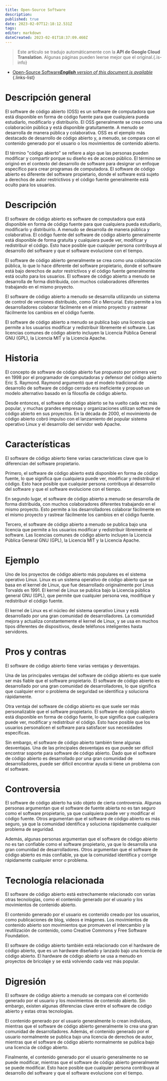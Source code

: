 ```yaml
---
title: Open-Source Software
description: 
published: true
date: 2023-02-07T12:18:12.531Z
tags: 
editor: markdown
dateCreated: 2023-02-01T18:37:09.460Z
---
```


> Este artículo se tradujo automáticamente con la **API de Google Cloud Translation**.
Algunas páginas pueden leerse mejor que el original.{.is-info}

- [Open-Source Software***English** version of this document is available*](/en/Knowledge-base/Dictionary/open-source-software)
{.links-list}

# Descripción general
El software de código abierto (OSS) es un software de computadora que está disponible en forma de código fuente para que cualquiera pueda estudiarlo, modificarlo y distribuirlo. El OSS generalmente se crea como una colaboración pública y está disponible gratuitamente. A menudo se desarrolla de manera pública y colaborativa. OSS es el ejemplo más destacado de desarrollo de código abierto y, a menudo, se compara con el contenido generado por el usuario o los movimientos de contenido abierto.

El término "código abierto" se refiere a algo que las personas pueden modificar y compartir porque su diseño es de acceso público. El término se originó en el contexto del desarrollo de software para designar un enfoque específico para crear programas de computadora. El software de código abierto es diferente del software propietario, donde el software está sujeto a derechos de autor restrictivos y el código fuente generalmente está oculto para los usuarios.

# Descripción
El software de código abierto es software de computadora que está disponible en forma de código fuente para que cualquiera pueda estudiarlo, modificarlo y distribuirlo. A menudo se desarrolla de manera pública y colaborativa. El código fuente del software de código abierto generalmente está disponible de forma gratuita y cualquiera puede ver, modificar y redistribuir el código. Esto hace posible que cualquier persona contribuya al desarrollo del software y que el software evolucione con el tiempo.

El software de código abierto generalmente se crea como una colaboración pública, lo que lo hace diferente del software propietario, donde el software está bajo derechos de autor restrictivos y el código fuente generalmente está oculto para los usuarios. El software de código abierto a menudo se desarrolla de forma distribuida, con muchos colaboradores diferentes trabajando en el mismo proyecto.

El software de código abierto a menudo se desarrolla utilizando un sistema de control de versiones distribuido, como Git o Mercurial. Esto permite a los desarrolladores colaborar fácilmente en el mismo proyecto y rastrear fácilmente los cambios en el código fuente.

El software de código abierto a menudo se publica bajo una licencia que permite a los usuarios modificar y redistribuir libremente el software. Las licencias comunes de código abierto incluyen la Licencia Pública General GNU (GPL), la Licencia MIT y la Licencia Apache.

# Historia
El concepto de software de código abierto fue propuesto por primera vez en 1998 por el programador de computadoras y defensor del código abierto Eric S. Raymond. Raymond argumentó que el modelo tradicional de desarrollo de software de código cerrado era ineficiente y propuso un modelo alternativo basado en la filosofía de código abierto.

Desde entonces, el software de código abierto se ha vuelto cada vez más popular, y muchas grandes empresas y organizaciones utilizan software de código abierto en sus proyectos. En la década de 2000, el movimiento de código abierto cobró impulso con el lanzamiento del popular sistema operativo Linux y el desarrollo del servidor web Apache.

# Características
El software de código abierto tiene varias características clave que lo diferencian del software propietario.

Primero, el software de código abierto está disponible en forma de código fuente, lo que significa que cualquiera puede ver, modificar y redistribuir el código. Esto hace posible que cualquier persona contribuya al desarrollo del software y que el software evolucione con el tiempo.

En segundo lugar, el software de código abierto a menudo se desarrolla de forma distribuida, con muchos colaboradores diferentes trabajando en el mismo proyecto. Esto permite a los desarrolladores colaborar fácilmente en el mismo proyecto y rastrear fácilmente los cambios en el código fuente.

Tercero, el software de código abierto a menudo se publica bajo una licencia que permite a los usuarios modificar y redistribuir libremente el software. Las licencias comunes de código abierto incluyen la Licencia Pública General GNU (GPL), la Licencia MIT y la Licencia Apache.

# Ejemplo
Uno de los proyectos de código abierto más populares es el sistema operativo Linux. Linux es un sistema operativo de código abierto que se basa en el kernel de Linux, que fue desarrollado originalmente por Linus Torvalds en 1991. El kernel de Linux se publica bajo la Licencia pública general GNU (GPL), que permite que cualquier persona vea, modifique y redistribuir el código fuente.

El kernel de Linux es el núcleo del sistema operativo Linux y está desarrollado por una gran comunidad de desarrolladores. La comunidad mejora y actualiza constantemente el kernel de Linux, y se usa en muchos tipos diferentes de dispositivos, desde teléfonos inteligentes hasta servidores.

# Pros y contras
El software de código abierto tiene varias ventajas y desventajas.

Una de las principales ventajas del software de código abierto es que suele ser más fiable que el software propietario. El software de código abierto es desarrollado por una gran comunidad de desarrolladores, lo que significa que cualquier error o problema de seguridad se identifica y soluciona rápidamente.

Otra ventaja del software de código abierto es que suele ser más personalizable que el software propietario. El software de código abierto está disponible en forma de código fuente, lo que significa que cualquiera puede ver, modificar y redistribuir el código. Esto hace posible que los usuarios personalicen el software para satisfacer sus necesidades específicas.

Sin embargo, el software de código abierto también tiene algunas desventajas. Una de las principales desventajas es que puede ser difícil encontrar soporte para software de código abierto. Dado que el software de código abierto es desarrollado por una gran comunidad de desarrolladores, puede ser difícil encontrar ayuda si tiene un problema con el software.

# Controversia
El software de código abierto ha sido objeto de cierta controversia. Algunas personas argumentan que el software de fuente abierta no es tan seguro como el software propietario, ya que cualquiera puede ver y modificar el código fuente. Otros argumentan que el software de código abierto es más seguro, ya que la comunidad identifica y soluciona rápidamente cualquier problema de seguridad.

Además, algunas personas argumentan que el software de código abierto no es tan confiable como el software propietario, ya que lo desarrolla una gran comunidad de desarrolladores. Otros argumentan que el software de código abierto es más confiable, ya que la comunidad identifica y corrige rápidamente cualquier error o problema.

# Tecnología relacionada
El software de código abierto está estrechamente relacionado con varias otras tecnologías, como el contenido generado por el usuario y los movimientos de contenido abierto.

El contenido generado por el usuario es contenido creado por los usuarios, como publicaciones de blog, videos e imágenes. Los movimientos de contenido abierto son movimientos que promueven el intercambio y la reutilización de contenido, como Creative Commons y Free Software Foundation.

El software de código abierto también está relacionado con el hardware de código abierto, que es un hardware diseñado y lanzado bajo una licencia de código abierto. El hardware de código abierto se usa a menudo en proyectos de bricolaje y se está volviendo cada vez más popular.

# Digresión
El software de código abierto a menudo se compara con el contenido generado por el usuario y los movimientos de contenido abierto. Sin embargo, existen algunas diferencias clave entre el software de código abierto y estas otras tecnologías.

El contenido generado por el usuario generalmente lo crean individuos, mientras que el software de código abierto generalmente lo crea una gran comunidad de desarrolladores. Además, el contenido generado por el usuario normalmente se publica bajo una licencia de derechos de autor, mientras que el software de código abierto normalmente se publica bajo una licencia de código abierto.

Finalmente, el contenido generado por el usuario generalmente no se puede modificar, mientras que el software de código abierto generalmente se puede modificar. Esto hace posible que cualquier persona contribuya al desarrollo del software y que el software evolucione con el tiempo.